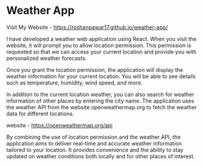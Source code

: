 # Weather App

Visit My Website - https://roshanpawar17.github.io/weather-app/

I have developed a weather web application using React. When you visit the website, it will prompt you to allow location permission. This permission is requested so that we can access your current location and provide you with personalized weather forecasts.

Once you grant the location permission, the application will display the weather information for your current location. You will be able to see details such as temperature, humidity, wind speed, and more.

In addition to the current location weather, you can also search for weather information of other places by entering the city name. The application uses the weather API from the website openweathermap.org to fetch the weather data for different locations.

website - https://openweathermap.org/api

By combining the use of location permission and the weather API, the application aims to deliver real-time and accurate weather information tailored to your location. It provides convenience and the ability to stay updated on weather conditions both locally and for other places of interest.




